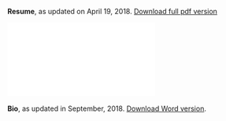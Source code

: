 **Resume**, as updated on April 19, 2018. [Download full pdf version](https://github.com/zire/resume/blob/master/Resume_Herbert_Yang_20180419.pdf)

![pdf](Resume_Herbert_Yang_20180419.pdf)

**Bio**, as updated in September, 2018. [Download Word version](https://github.com/zire/resume/blob/master/Herbert%20Yang_Bio_201809.docx). 